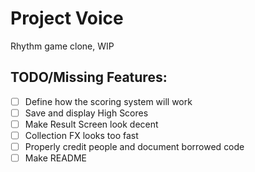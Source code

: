 # Project Voice

Rhythm game clone, WIP

## TODO/Missing Features:
- [ ] Define how the scoring system will work
- [ ] Save and display High Scores
- [ ] Make Result Screen look decent
- [ ] Collection FX looks too fast
- [ ] Properly credit people and document borrowed code
- [ ] Make README
